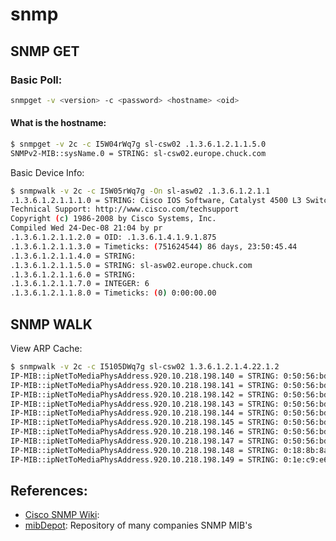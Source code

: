# snmp

## SNMP GET

### Basic Poll:
```bash
snmpget -v <version> -c <password> <hostname> <oid>
```

#### What is the hostname:
```bash
$ snmpget -v 2c -c I5W04rWq7g sl-csw02 .1.3.6.1.2.1.1.5.0
SNMPv2-MIB::sysName.0 = STRING: sl-csw02.europe.chuck.com
```

Basic Device Info:
```bash
$ snmpwalk -v 2c -c I5W05rWq7g -On sl-asw02 .1.3.6.1.2.1.1
.1.3.6.1.2.1.1.1.0 = STRING: Cisco IOS Software, Catalyst 4500 L3 Switch Software (cat4500e-IPBASEK9-M), Version 12.2(50)SG, RELEASE SOFTWARE (fc4)
Technical Support: http://www.cisco.com/techsupport
Copyright (c) 1986-2008 by Cisco Systems, Inc.
Compiled Wed 24-Dec-08 21:04 by pr
.1.3.6.1.2.1.1.2.0 = OID: .1.3.6.1.4.1.9.1.875
.1.3.6.1.2.1.1.3.0 = Timeticks: (751624544) 86 days, 23:50:45.44
.1.3.6.1.2.1.1.4.0 = STRING:
.1.3.6.1.2.1.1.5.0 = STRING: sl-asw02.europe.chuck.com
.1.3.6.1.2.1.1.6.0 = STRING:
.1.3.6.1.2.1.1.7.0 = INTEGER: 6
.1.3.6.1.2.1.1.8.0 = Timeticks: (0) 0:00:00.00
```

## SNMP WALK
View ARP Cache:
```bash
$ snmpwalk -v 2c -c I5105DWq7g sl-csw02 1.3.6.1.2.1.4.22.1.2
IP-MIB::ipNetToMediaPhysAddress.920.10.218.198.140 = STRING: 0:50:56:bd:74:6b
IP-MIB::ipNetToMediaPhysAddress.920.10.218.198.141 = STRING: 0:50:56:bd:6c:df
IP-MIB::ipNetToMediaPhysAddress.920.10.218.198.142 = STRING: 0:50:56:bd:61:dd
IP-MIB::ipNetToMediaPhysAddress.920.10.218.198.143 = STRING: 0:50:56:bd:7e:35
IP-MIB::ipNetToMediaPhysAddress.920.10.218.198.144 = STRING: 0:50:56:bd:d:be
IP-MIB::ipNetToMediaPhysAddress.920.10.218.198.145 = STRING: 0:50:56:bd:4e:c3
IP-MIB::ipNetToMediaPhysAddress.920.10.218.198.146 = STRING: 0:50:56:bd:58:46
IP-MIB::ipNetToMediaPhysAddress.920.10.218.198.147 = STRING: 0:50:56:bd:13:7d
IP-MIB::ipNetToMediaPhysAddress.920.10.218.198.148 = STRING: 0:18:8b:8a:b9:a7
IP-MIB::ipNetToMediaPhysAddress.920.10.218.198.149 = STRING: 0:1e:c9:e6:90:89
```


## References:
- [Cisco SNMP Wiki](http://docwiki.cisco.com/wiki/Simple_Network_Management_Protocol):
- [mibDepot](http://www.mibdepot.com/index.shtml): Repository of many companies SNMP MIB's